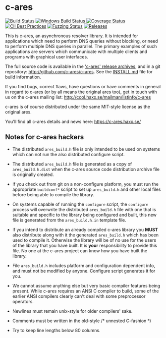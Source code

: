 c-ares 
====== 
 
[![Build Status](https://travis-ci.org/c-ares/c-ares.svg?branch=master)](https://travis-ci.org/c-ares/c-ares)
[![Windows Build Status](https://ci.appveyor.com/api/projects/status/aevgc5914tm72pvs/branch/master?svg=true)](https://ci.appveyor.com/project/c-ares/c-ares/branch/master)
[![Coverage Status](https://coveralls.io/repos/c-ares/c-ares/badge.svg?branch=master&service=github)](https://coveralls.io/github/c-ares/c-ares?branch=master)
[![CII Best Practices](https://bestpractices.coreinfrastructure.org/projects/291/badge)](https://bestpractices.coreinfrastructure.org/projects/291)
[![Fuzzing Status](https://oss-fuzz-build-logs.storage.googleapis.com/badges/c-ares.svg)](https://bugs.chromium.org/p/oss-fuzz/issues/list?sort=-opened&can=1&q=proj:c-ares)
[![Releases](https://coderelease.io/badge/c-ares/c-ares)](https://coderelease.io/github/repository/c-ares/c-ares)

This is c-ares, an asynchronous resolver library.  It is intended for 
applications which need to perform DNS queries without blocking, or need to 
perform multiple DNS queries in parallel.  The primary examples of such 
applications are servers which communicate with multiple clients and programs 
with graphical user interfaces. 
 
The full source code is available in the ['c-ares' release archives](https://c-ares.haxx.se/download/),
and in a git repository: http://github.com/c-ares/c-ares.  See the
[INSTALL.md](INSTALL.md) file for build information.
 
If you find bugs, correct flaws, have questions or have comments in general in 
regard to c-ares (or by all means the original ares too), get in touch with us 
on the c-ares mailing list: http://cool.haxx.se/mailman/listinfo/c-ares 
 
c-ares is of course distributed under the same MIT-style license as the 
original ares. 
 
You'll find all c-ares details and news here: 
        https://c-ares.haxx.se/
 
 
Notes for c-ares hackers
------------------------
 
* The distributed `ares_build.h` file is only intended to be used on systems
  which can not run the also distributed configure script. 
 
* The distributed `ares_build.h` file is generated as a copy of `ares_build.h.dist`
  when the c-ares source code distribution archive file is originally created. 
 
* If you check out from git on a non-configure platform, you must run the 
  appropriate `buildconf*` script to set up `ares_build.h` and other local files
  before being able to compile the library.
 
* On systems capable of running the `configure` script, the `configure` process
  will overwrite the distributed `ares_build.h` file with one that is suitable
  and specific to the library being configured and built, this new file is 
  generated from the `ares_build.h.in` template file.
 
* If you intend to distribute an already compiled c-ares library you **MUST**
  also distribute along with it the generated `ares_build.h` which has been
  used to compile it. Otherwise the library will be of no use for the users of 
  the library that you have built. It is **your** responsibility to provide this
  file. No one at the c-ares project can know how you have built the library. 
 
* File `ares_build.h` includes platform and configuration dependent info,
  and must not be modified by anyone. Configure script generates it for you. 
 
* We cannot assume anything else but very basic compiler features being 
  present. While c-ares requires an ANSI C compiler to build, some of the 
  earlier ANSI compilers clearly can't deal with some preprocessor operators. 
 
* Newlines must remain unix-style for older compilers' sake. 
 
* Comments must be written in the old-style /* unnested C-fashion */ 
 
* Try to keep line lengths below 80 columns.
